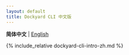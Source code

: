 ```yaml
---
layout: default
title: Dockyard CLI 中文版
---
```


<nav>
  <strong>简体中文</strong> |
  <a href="/dockyard-cli/">English</a>
</nav>

{% include_relative dockyard-cli-intro-zh.md %}
